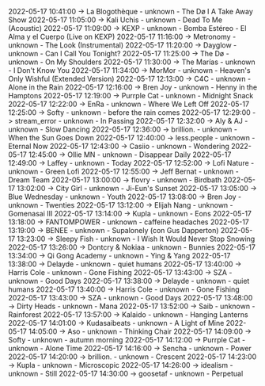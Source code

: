 2022-05-17 10:41:00 -> La Blogothèque - unknown - The Dø I A Take Away Show
2022-05-17 11:05:00 -> Kali Uchis - unknown - Dead To Me (Acoustic)
2022-05-17 11:09:00 -> KEXP - unknown - Bomba Estéreo - El Alma y el Cuerpo (Live on KEXP)
2022-05-17 11:16:00 -> Metronomy - unknown - The Look (Instrumental)
2022-05-17 11:20:00 -> Dayglow - unknown - Can I Call You Tonight?
2022-05-17 11:25:00 -> The Dø - unknown - On My Shoulders
2022-05-17 11:30:00 -> The Marías - unknown - I Don't Know You
2022-05-17 11:34:00 -> MorMor - unknown - Heaven's Only Wishful (Extended Version)
2022-05-17 12:13:00 -> C4C - unknown - Alone in the Rain
2022-05-17 12:16:00 -> Bren Joy - unknown - Henny in the Hamptons
2022-05-17 12:19:00 -> Purrple Cat - unknown - Midnight Snack
2022-05-17 12:22:00 -> EnRa - unknown - Where We Left Off
2022-05-17 12:25:00 -> Softy - unknown - before the rain comes
2022-05-17 12:29:00 -> stream_error - unknown - In Passing
2022-05-17 12:32:00 -> Aly & AJ - unknown - Slow Dancing
2022-05-17 12:36:00 -> brillion. - unknown - When the Sun Goes Down
2022-05-17 12:40:00 -> less.people - unknown - Eternal Now
2022-05-17 12:43:00 -> Casiio - unknown - Wondering
2022-05-17 12:45:00 -> Ollie MN - unknown - Disappear Daily
2022-05-17 12:49:00 -> Laffey - unknown - Today
2022-05-17 12:52:00 -> Lofi Nature - unknown - Green Lofi
2022-05-17 12:55:00 -> Jeff Bernat - unknown - Dream Team
2022-05-17 13:00:00 -> flovry - unknown - Birdbath
2022-05-17 13:02:00 -> City Girl - unknown - Ji-Eun's Sunset
2022-05-17 13:05:00 -> Blue Wednesday - unknown - Youth
2022-05-17 13:08:00 -> Bren Joy - unknown - Twenties
2022-05-17 13:12:00 -> Elijah Nang - unknown - Gomenasai III
2022-05-17 13:14:00 -> Kupla - unknown - Eons
2022-05-17 13:18:00 -> FANTOMPOWER - unknown - caffeine headaches
2022-05-17 13:19:00 -> BENEE - unknown - Supalonely (con Gus Dapperton)
2022-05-17 13:23:00 -> Sleepy Fish - unknown - I Wish It Would Never Stop Snowing
2022-05-17 13:26:00 -> Dontcry & Nokiaa - unknown - Bunnies
2022-05-17 13:34:00 -> Qi Gong Academy - unknown - Ying & Yang
2022-05-17 13:38:00 -> Delayde - unknown - quiet humans
2022-05-17 13:40:00 -> Harris Cole - unknown - Gone Fishing
2022-05-17 13:43:00 -> SZA - unknown - Good Days
2022-05-17 13:38:00 -> Delayde - unknown - quiet humans
2022-05-17 13:40:00 -> Harris Cole - unknown - Gone Fishing
2022-05-17 13:43:00 -> SZA - unknown - Good Days
2022-05-17 13:48:00 -> Dirty Heads - unknown - Mana
2022-05-17 13:52:00 -> Saib - unknown - Rainforest
2022-05-17 13:57:00 -> Kalaido - unknown - Hanging Lanterns
2022-05-17 14:01:00 -> Kudasaibeats - unknown - A Light of Mine
2022-05-17 14:05:00 -> Aso - unknown - Thinking Chair
2022-05-17 14:09:00 -> Softy - unknown - autumn morning
2022-05-17 14:12:00 -> Purrple Cat - unknown - Alone Time
2022-05-17 14:16:00 -> Sencha - unknown - Power
2022-05-17 14:20:00 -> brillion. - unknown - Crescent
2022-05-17 14:23:00 -> Kupla - unknown - Microscopic
2022-05-17 14:26:00 -> idealism - unknown - Still
2022-05-17 14:30:00 -> goosetaf - unknown - Perpetual
